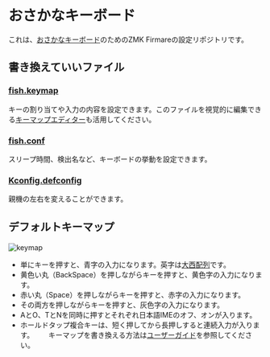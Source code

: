 # おさかなキーボード  
これは、[おさかなキーボード](https://o24.works/fish/)のためのZMK Firmareの設定リポジトリです。  
  
## 書き換えていいファイル  
### [fish.keymap](https://github.com/TakumaOnishi/zmk-config-fish/blob/master/config/boards/shields/fish/fish.keymap)  
キーの割り当てや入力の内容を設定できます。このファイルを視覚的に編集できる[キーマップエディター](https://o24.works/fish/editor/)も活用してください。  
### [fish.conf](https://github.com/TakumaOnishi/zmk-config-fish/blob/master/config/boards/shields/fish/fish.conf)  
スリープ時間、検出名など、キーボードの挙動を設定できます。  
### [Kconfig.defconfig](https://github.com/TakumaOnishi/zmk-config-fish/blob/master/config/boards/shields/fish/Kconfig.defconfig)
親機の左右を変えることができます。  
  
## デフォルトキーマップ
![keymap](https://github.com/TakumaOnishi/zmk-config-fish/assets/85474111/142e9807-6d93-41ce-8b9a-6d23d5f8b853)　　
 - 単にキーを押すと、青字の入力になります。英字は[大西配列](https://o24.works/layout/)です。　　
 - 黄色い丸（BackSpace）を押しながらキーを押すと、黄色字の入力になります。　　
 - 赤い丸（Space）を押しながらキーを押すと、赤字の入力になります。　　
 - その両方を押しながらキーを押すと、灰色字の入力になります。　　
 - AとO、TとNを同時に押すとそれぞれ日本語IMEのオフ、オンが入ります。　　
 - ホールドタップ複合キーは、短く押してから長押しすると連続入力が入ります。　 　
キーマップを書き換える方法は[ユーザーガイド](https://o24.works/fish/guide/)を参照してください。
